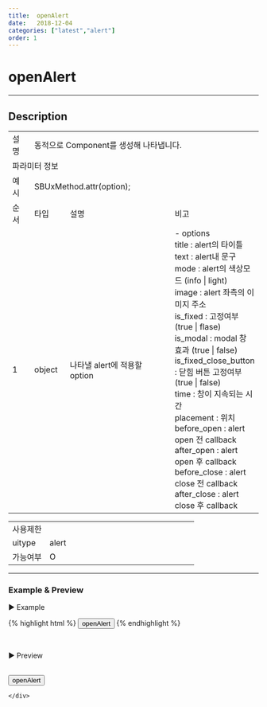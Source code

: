 ```yaml
---
title:  openAlert
date:   2018-12-04
categories: ["latest","alert"]
order: 1
---
```


openAlert
===

---

## Description

<table style="width:100%">
    <colgroup>
        <col width="10%"/>
        <col width="15%"/>
        <col width="55%"/>
        <col width="20%"/>
    </colgroup>
    <tr>
        <td class="tdTitle tdBg">설명</td>
        <td colspan="3">동적으로 Component를 생성해 나타냅니다.</td>
    </tr>
    <tr>
        <td class="tdTitle tdCenter tdBg" colspan="4">파라미터 정보</td>
    </tr>
    <tr>
        <td class="tdTitle tdCenter tdBg">예시</td>
        <td colspan="3">SBUxMethod.attr(option);</td>
    </tr>
    <tr>
        <td class="tdTitle tdCenter tdBg">순서</td>
        <td class="tdTitle tdCenter tdBg">타입</td>
        <td class="tdTitle tdCenter tdBg">설명</td>
        <td class="tdTitle tdCenter tdBg">비고</td>
    </tr>
    <tr>
        <td class="tdCenter">1</td>
        <td class="tdCenter">object</td>
        <td>나타낼 alert에 적용할 option</td>
        <td>
            - options<br>
              title : alert의 타이틀<br>
              text : alert내 문구<br>
              mode : alert의 색상모드 (info | light)<br>
              image : alert 좌측의 이미지 주소<br>
              is_fixed : 고정여부 (true | flase)<br>
              is_modal : modal 창 효과 (true | false)<br>
              is_fixed_close_button : 닫힘 버튼 고정여부 (true | false)<br>
              time : 창이 지속되는 시간<br>
              placement : 위치<br>
              before_open : alert open 전 callback<br>
              after_open : alert open 후 callback<br>
              before_close : alert close 전 callback<br>
              after_close : alert close 후 callback
        </td>
    </tr>
</table>
<table style="width:100%">
    <colgroup>
        <col width="20%"/>
        <col width="20%"/>
        <col width="20%"/>
        <col width="20%"/>
        <col width="20%"/>
    </colgroup>
    <tr>
        <td class="tdTitle tdBg tdCenter" colspan="5">사용제한</td>
    </tr>
    <tr>
        <td class="tdTitle tdBg">uitype</td>
        <td class="tdCenter">alert</td>
        <td></td>
        <td></td>
        <td></td>
    </tr>
    <tr>
        <td class="tdTitle tdBg">가능여부</td>
        <td class="tdBlue tdCenter">O</td>
        <td></td>
        <td></td>
        <td></td>
    </tr>
</table>

---
### Example & Preview

<sbux-tabs id="exTab1" name="exTab1" uitype="normal" title-target-id-array="exTab1_1" title-text-array="normal">
</sbux-tabs>
<div class="tab-content">
    <div id="exTab1_1">

▶ Example

{% highlight html %}
<input type="button" value="openAlert" onclick="SBUxMethod.openAlert({'title':'alert open', 'text':'method로 생성된 alert'});">
{% endhighlight %}

<br>

▶ Preview

<br>
<input type="button" value="openAlert" onclick="SBUxMethod.openAlert({'title':'alert open', 'text':'method로 생성된 alert'});">

    </div>
</div>